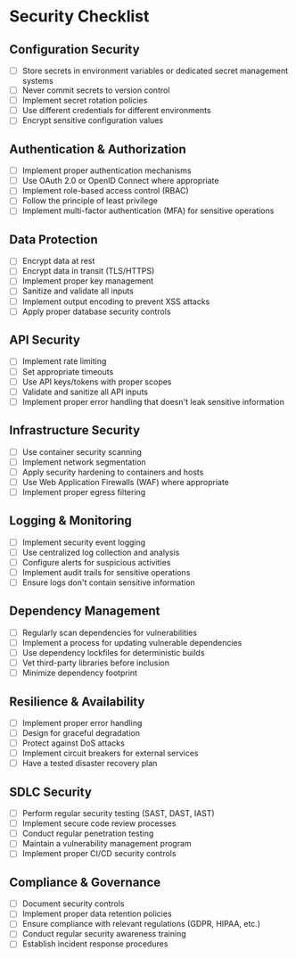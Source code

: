 # Security Checklist

## Configuration Security
- [ ] Store secrets in environment variables or dedicated secret management systems
- [ ] Never commit secrets to version control
- [ ] Implement secret rotation policies
- [ ] Use different credentials for different environments
- [ ] Encrypt sensitive configuration values

## Authentication & Authorization
- [ ] Implement proper authentication mechanisms
- [ ] Use OAuth 2.0 or OpenID Connect where appropriate
- [ ] Implement role-based access control (RBAC)
- [ ] Follow the principle of least privilege
- [ ] Implement multi-factor authentication (MFA) for sensitive operations

## Data Protection
- [ ] Encrypt data at rest
- [ ] Encrypt data in transit (TLS/HTTPS)
- [ ] Implement proper key management
- [ ] Sanitize and validate all inputs
- [ ] Implement output encoding to prevent XSS attacks
- [ ] Apply proper database security controls

## API Security
- [ ] Implement rate limiting
- [ ] Set appropriate timeouts
- [ ] Use API keys/tokens with proper scopes
- [ ] Validate and sanitize all API inputs
- [ ] Implement proper error handling that doesn't leak sensitive information

## Infrastructure Security
- [ ] Use container security scanning
- [ ] Implement network segmentation
- [ ] Apply security hardening to containers and hosts
- [ ] Use Web Application Firewalls (WAF) where appropriate
- [ ] Implement proper egress filtering

## Logging & Monitoring
- [ ] Implement security event logging
- [ ] Use centralized log collection and analysis
- [ ] Configure alerts for suspicious activities
- [ ] Implement audit trails for sensitive operations
- [ ] Ensure logs don't contain sensitive information

## Dependency Management
- [ ] Regularly scan dependencies for vulnerabilities
- [ ] Implement a process for updating vulnerable dependencies
- [ ] Use dependency lockfiles for deterministic builds
- [ ] Vet third-party libraries before inclusion
- [ ] Minimize dependency footprint

## Resilience & Availability
- [ ] Implement proper error handling
- [ ] Design for graceful degradation
- [ ] Protect against DoS attacks
- [ ] Implement circuit breakers for external services
- [ ] Have a tested disaster recovery plan

## SDLC Security
- [ ] Perform regular security testing (SAST, DAST, IAST)
- [ ] Implement secure code review processes
- [ ] Conduct regular penetration testing
- [ ] Maintain a vulnerability management program
- [ ] Implement proper CI/CD security controls

## Compliance & Governance
- [ ] Document security controls
- [ ] Implement proper data retention policies
- [ ] Ensure compliance with relevant regulations (GDPR, HIPAA, etc.)
- [ ] Conduct regular security awareness training
- [ ] Establish incident response procedures